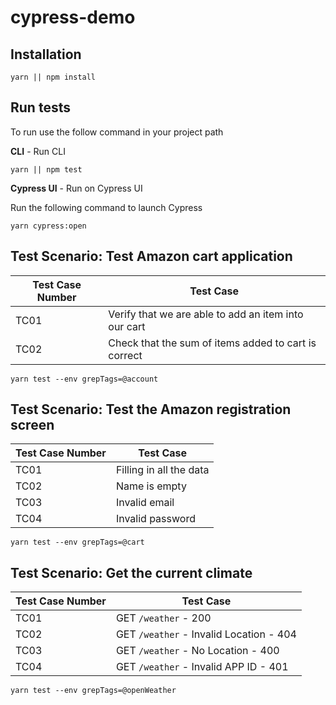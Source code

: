 # cypress-demo

## Installation

```
yarn || npm install
```

## Run tests

To run use the follow command in your project path

**CLI** - Run CLI
```
yarn || npm test
```

**Cypress UI** - Run on Cypress UI

Run the following command to launch Cypress

```
yarn cypress:open
```

## **Test Scenario**: Test Amazon cart application

| Test Case Number | Test Case                                            |
| ---------------- | ---------------------------------------------------- |
| TC01             | Verify that we are able to add an item into our cart |
| TC02             | Check that the sum of items added to cart is correct |

```
yarn test --env grepTags=@account
```

## **Test Scenario**: Test the Amazon registration screen

| Test Case Number | Test Case                                 |
| ---------------- | ----------------------------------------- |
| TC01             | Filling in all the data                   |
| TC02             | Name is empty   |
| TC03             | Invalid email    |
| TC04             | Invalid password |

```
yarn test --env grepTags=@cart
```

## **Test Scenario**: Get the current climate

| Test Case Number | Test Case                               |
| ---------------- | --------------------------------------- |
| TC01             | GET `/weather` - 200                    |
| TC02             | GET `/weather` - Invalid Location - 404 |
| TC03             | GET `/weather` - No Location - 400      |
| TC04             | GET `/weather` - Invalid APP ID - 401   |

```
yarn test --env grepTags=@openWeather
```
